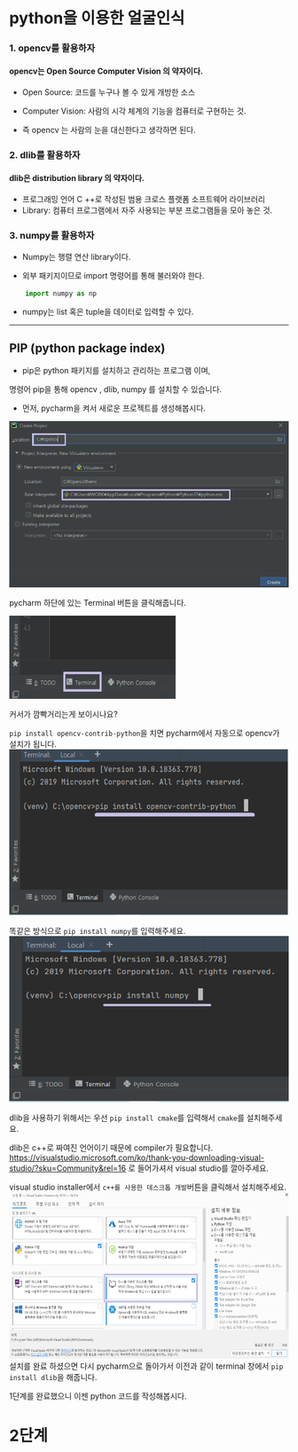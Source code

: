 # python을 이용한 얼굴인식
### 1. opencv를 활용하자
#### opencv는 Open Source Computer Vision 의 약자이다.



* Open Source: 코드를 누구나 볼 수 있게 개방한 소스 


* Computer Vision: 사람의 시각 체계의 기능을 컴퓨터로 구현하는 것.

* 즉 opencv 는 사람의 눈을 대신한다고 생각하면 된다.


### 2. dlib를 활용하자

#### dlib은 distribution library 의 약자이다.
* 프로그래밍 언어 C ++로 작성된 범용 크로스 플랫폼 소프트웨어 라이브러리 
* Library: 컴퓨터 프로그램에서 자주 사용되는 부분 프로그램들을 모아 놓은 것.
### 3. numpy를 활용하자
* Numpy는 행렬 연산 library이다.

* 외부 패키지이므로 import 명령어를 통해 불러와야 한다.
```python
    import numpy as np
```
* numpy는 list 혹은 tuple을 데이터로 입력할 수 있다.


--------------------------
## PIP (python package index)
* pip은 python 패키지를 설치하고 관리하는 프로그램 이며,

명령어 pip을 통해 opencv , dlib, numpy 를 설치할 수 있습니다.


* 먼저, pycharm을 켜서 새로운 프로젝트를 생성해봅시다.

<img src="image/ee.PNG" height="300" width="600">

pycharm 하단에 있는 Terminal 버튼을 클릭해줍니다.

<img src="image/2.PNG" height="150" width="300">

커서가 깜빡거리는게 보이시나요? 
 

``pip install opencv-contrib-python``을 치면 pycharm에서 자동으로
opencv가 설치가 됩니다.
<img src="image/opencv.PNG" height="300" width="600">

똑같은 방식으로 ``pip install numpy``를 입력해주세요.
<img src="image/numpy.PNG" height="300" width="600">

dlib을 사용하기 위해서는 우선 ```pip install cmake```를 입력해서 `cmake`를 설치해주세요.

dlib은  c++로 짜여진 언어이기 때문에 compiler가 필요합니다. 
https://visualstudio.microsoft.com/ko/thank-you-downloading-visual-studio/?sku=Community&rel=16
로 들어가셔서 visual studio를 깔아주세요.

visual studio installer에서 `c++를 사용한 데스크톱 개발`버튼을 클릭해서 설치해주세요.
<img src="image/es.png" height="300" width="600">
설치를 완료 하셨으면 다시 pycharm으로 돌아가서 이전과 같이 terminal 창에서 `pip install dlib`을 해줍니다.

1단계를 완료했으니 이젠 python 코드를 작성해봅시다.

# 2단계

